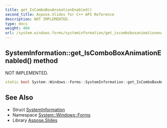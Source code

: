 ```yaml
---
title: get_IsComboBoxAnimationEnabled()
second_title: Aspose.Slides for C++ API Reference
description: NOT IMPLEMENTED.
type: docs
weight: 404
url: /system.windows.forms/systeminformation/get_iscomboboxanimationenabled/
---
```

## SystemInformation::get_IsComboBoxAnimationEnabled() method


NOT IMPLEMENTED.

```cpp
static bool System::Windows::Forms::SystemInformation::get_IsComboBoxAnimationEnabled()
```


## See Also

* Struct [SystemInformation](../)
* Namespace [System::Windows::Forms](../../)
* Library [Aspose.Slides](../../../)
